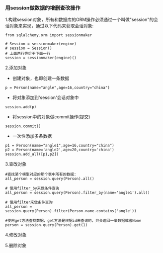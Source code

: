 ### 用session做数据的增删查改操作

1.构建session对象，所有和数据库的ORM操作必须通过一个叫做"session"的会话对象来实现，通过以下代码来获取会话对象:

```
from sqlalchemy.orm import sessionmaker

# Session = sessionmaker(engine)
# session = Session()
# 上面两行等价于下面一行
session = sessionmaker(engine)()
```

2.添加对象

* 创建对象，也即创建一条数据

```
p = Person(name="angle",age=16,country="china")
```

* 将对象添加到'session'会话对象中

```
session.add(p)
```

* 将session中的对象做commit操作\(提交\)

```
session.commit()
```

* 一次性添加多条数据

```
p1 = Person(name="angle1",age=16,country="china")
p2 = Person(name='angle2',age=20,country='china')
session.add_all([p1,p2])
```

3.查改对象

```
#查找某个模型对应的那个表中所有的数据:
all_person = session.query(Person).all()

# 使用filter_by来做条件查询
all_person = session.query(Person).filter_by(name='angle1').all()

# 使用filter来做条件查询
all_person = session.query(Person).filter(Person.name.contains('angle'))

#使用get方法查找数据，get方法是根据id来查询的，只会返回一条数据或者None
person = session.query(Person).get(1)
```

4.修改对象

5.删除对象

